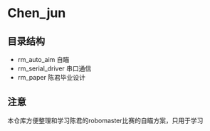 # Chen_jun

## 目录结构

* rm_auto_aim 自瞄
* rm_serial_driver  串口通信
* rm_paper  陈君毕业设计

## 注意

本仓库方便整理和学习陈君的robomaster比赛的自瞄方案，只用于学习
